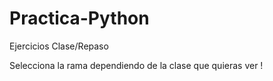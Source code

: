 # Practica-Python
Ejercicios Clase/Repaso

Selecciona la rama dependiendo de la clase que quieras ver !

